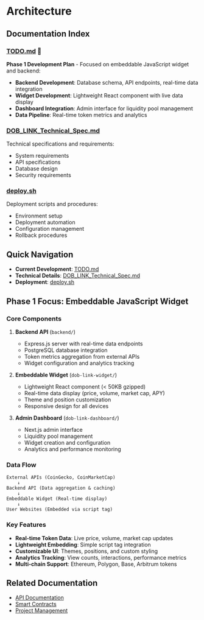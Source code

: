 # Architecture

## Documentation Index

### [TODO.md](./TODO.md) 🚀

**Phase 1 Development Plan** - Focused on embeddable JavaScript widget and backend:

- **Backend Development**: Database schema, API endpoints, real-time data integration
- **Widget Development**: Lightweight React component with live data display
- **Dashboard Integration**: Admin interface for liquidity pool management
- **Data Pipeline**: Real-time token metrics and analytics

### [DOB_LINK_Technical_Spec.md](./DOB_LINK_Technical_Spec.md)

Technical specifications and requirements:

- System requirements
- API specifications
- Database design
- Security requirements

### [deploy.sh](./deploy.sh)

Deployment scripts and procedures:

- Environment setup
- Deployment automation
- Configuration management
- Rollback procedures

## Quick Navigation

- **Current Development**: [TODO.md](./TODO.md)
- **Technical Details**: [DOB_LINK_Technical_Spec.md](./DOB_LINK_Technical_Spec.md)
- **Deployment**: [deploy.sh](./deploy.sh)

## Phase 1 Focus: Embeddable JavaScript Widget

### **Core Components**

1. **Backend API** (`backend/`)

   - Express.js server with real-time data endpoints
   - PostgreSQL database integration
   - Token metrics aggregation from external APIs
   - Widget configuration and analytics tracking

2. **Embeddable Widget** (`dob-link-widget/`)

   - Lightweight React component (< 50KB gzipped)
   - Real-time data display (price, volume, market cap, APY)
   - Theme and position customization
   - Responsive design for all devices

3. **Admin Dashboard** (`dob-link-dashboard/`)
   - Next.js admin interface
   - Liquidity pool management
   - Widget creation and configuration
   - Analytics and performance monitoring

### **Data Flow**

```
External APIs (CoinGecko, CoinMarketCap)
    ↓
Backend API (Data aggregation & caching)
    ↓
Embeddable Widget (Real-time display)
    ↓
User Websites (Embedded via script tag)
```

### **Key Features**

- **Real-time Token Data**: Live price, volume, market cap updates
- **Lightweight Embedding**: Simple script tag integration
- **Customizable UI**: Themes, positions, and custom styling
- **Analytics Tracking**: View counts, interactions, performance metrics
- **Multi-chain Support**: Ethereum, Polygon, Base, Arbitrum tokens

## Related Documentation

- [API Documentation](../api/)
- [Smart Contracts](../contracts/)
- [Project Management](./TODO.md)
